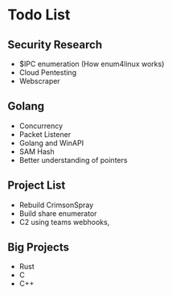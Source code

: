 # Todo List

## Security Research
- $IPC enumeration (How enum4linux works)
- Cloud Pentesting
- Webscraper

## Golang
- Concurrency
- Packet Listener
- Golang and WinAPI
- SAM Hash
- Better understanding of pointers


## Project List
- Rebuild CrimsonSpray
- Build share enumerator
- C2 using teams webhooks, 


## Big Projects
- Rust
- C
- C++

